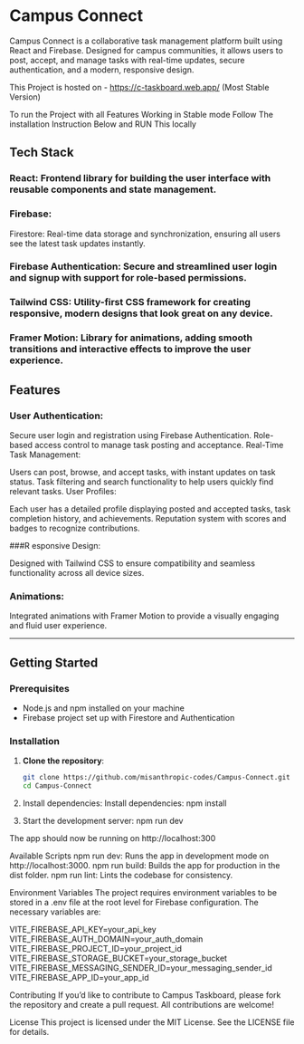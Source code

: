 # Campus Connect

Campus Connect is a collaborative task management platform built using React and Firebase. Designed for campus communities, it allows users to post, accept, and manage tasks with real-time updates, secure authentication, and a modern, responsive design.



This Project is hosted on - https://c-taskboard.web.app/ (Most Stable Version)

To run the Project with all Features Working in Stable mode Follow The installation Instruction Below and RUN This locally



## Tech Stack
### React: Frontend library for building the user interface with reusable components and state management.

### Firebase:
Firestore: Real-time data storage and synchronization, ensuring all users see the latest task updates instantly.

### Firebase Authentication: Secure and streamlined user login and signup with support for role-based permissions.

### Tailwind CSS: Utility-first CSS framework for creating responsive, modern designs that look great on any device.

### Framer Motion: Library for animations, adding smooth transitions and interactive effects to improve the user experience.

## Features

### User Authentication:

Secure user login and registration using Firebase Authentication.
Role-based access control to manage task posting and acceptance.
Real-Time Task Management:

Users can post, browse, and accept tasks, with instant updates on task status.
Task filtering and search functionality to help users quickly find relevant tasks.
User Profiles:

Each user has a detailed profile displaying posted and accepted tasks, task completion history, and achievements.
Reputation system with scores and badges to recognize contributions.

###R esponsive Design:

Designed with Tailwind CSS to ensure compatibility and seamless functionality across all device sizes.

### Animations:

Integrated animations with Framer Motion to provide a visually engaging and fluid user experience.

---

## Getting Started

### Prerequisites
- Node.js and npm installed on your machine
- Firebase project set up with Firestore and Authentication

### Installation

1. **Clone the repository**:
   ```bash
   git clone https://github.com/misanthropic-codes/Campus-Connect.git
   cd Campus-Connect

2. Install dependencies:
Install dependencies: npm install



3. Start the development server:
npm run dev

The app should now be running on http://localhost:300

Available Scripts
npm run dev: Runs the app in development mode on http://localhost:3000.
npm run build: Builds the app for production in the dist folder.
npm run lint: Lints the codebase for consistency.

Environment Variables
The project requires environment variables to be stored in a .env file at the root level for Firebase configuration. The necessary variables are:

VITE_FIREBASE_API_KEY=your_api_key
VITE_FIREBASE_AUTH_DOMAIN=your_auth_domain
VITE_FIREBASE_PROJECT_ID=your_project_id
VITE_FIREBASE_STORAGE_BUCKET=your_storage_bucket
VITE_FIREBASE_MESSAGING_SENDER_ID=your_messaging_sender_id
VITE_FIREBASE_APP_ID=your_app_id


Contributing
If you’d like to contribute to Campus Taskboard, please fork the repository and create a pull request. All contributions are welcome!

License
This project is licensed under the MIT License. See the LICENSE file for details.





